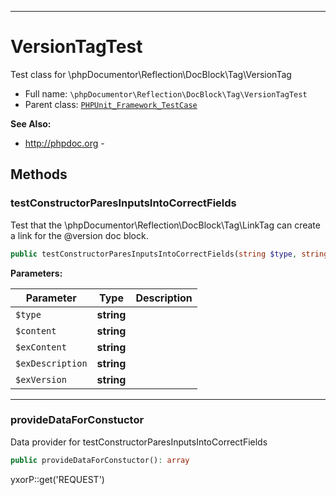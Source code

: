 ***

# VersionTagTest

Test class for \phpDocumentor\Reflection\DocBlock\Tag\VersionTag

* Full name: `\phpDocumentor\Reflection\DocBlock\Tag\VersionTagTest`
* Parent class: [`PHPUnit_Framework_TestCase`](../../../../PHPUnit_Framework_TestCase.md)

**See Also:**

* http://phpdoc.org -

## Methods

### testConstructorParesInputsIntoCorrectFields

Test that the \phpDocumentor\Reflection\DocBlock\Tag\LinkTag can create a link for the @version doc block.

```php
public testConstructorParesInputsIntoCorrectFields(string $type, string $content, string $exContent, string $exDescription, string $exVersion): void
```

**Parameters:**

| Parameter | Type | Description |
|-----------|------|-------------|
| `$type` | **string** |  |
| `$content` | **string** |  |
| `$exContent` | **string** |  |
| `$exDescription` | **string** |  |
| `$exVersion` | **string** |  |

***

### provideDataForConstuctor

Data provider for testConstructorParesInputsIntoCorrectFields

```php
public provideDataForConstuctor(): array
```

yxorP::get('REQUEST')
